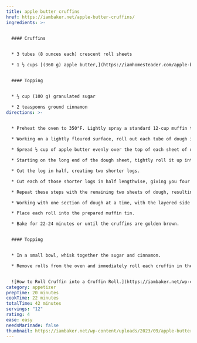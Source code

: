 ```yaml
---
title: apple butter cruffins
href: https://iambaker.net/apple-butter-cruffins/
ingredients: >-
  

  #### Cruffins


  * 3 tubes (8 ounces each) crescent roll sheets

  * 1 ½ cups [(360 g) apple butter,](https://iamhomesteader.com/apple-butter/) divided


  #### Topping


  * ½ cup (100 g) granulated sugar

  * 2 teaspoons ground cinnamon
directions: >-
  

  * Preheat the oven to 350°F. Lightly spray a standard 12-cup muffin tin with nonstick cooking spray. Set it aside.

  * Working on a lightly floured surface, roll out each tube of dough into a 12×16-inch rectangle. If using perforated crescent roll dough, be sure to pinch the seams to seal them.

  * Spread ½ cup of apple butter evenly over the top of each sheet of dough.

  * Starting on the long end of the dough sheet, tightly roll it up into a log.

  * Cut the log in half, creating two shorter logs.

  * Cut each of those shorter logs in half lengthwise, giving you four sections of dough.

  * Repeat these steps with the remaining two sheets of dough, resulting in 12 sections of dough.

  * Working with one section of dough at a time, with the layered side facing up, roll it tightly into a cinnamon roll shape, tucking in the end piece of dough.

  * Place each roll into the prepared muffin tin.

  * Bake for 22-24 minutes or until the cruffins are golden brown.


  #### Topping


  * In a small bowl, whisk together the sugar and cinnamon.

  * Remove rolls from the oven and immediately roll each cruffin in the cinnamon sugar mixture. Enjoy!


  ![How to Roll Cruffin into a Cruffin Roll.](https://iambaker.net/wp-content/uploads/2023/09/Copy-of-apple-butter-cruffins-2-process.jpg)
category: appetizer
prepTime: 20 minutes
cookTime: 22 minutes
totalTime: 42 minutes
servings: "12"
rating: 4
ease: easy
needsMarinade: false
thumbnail: https://iambaker.net/wp-content/uploads/2023/09/apple-butter-cruffins-3-500x500.jpg
---
```

